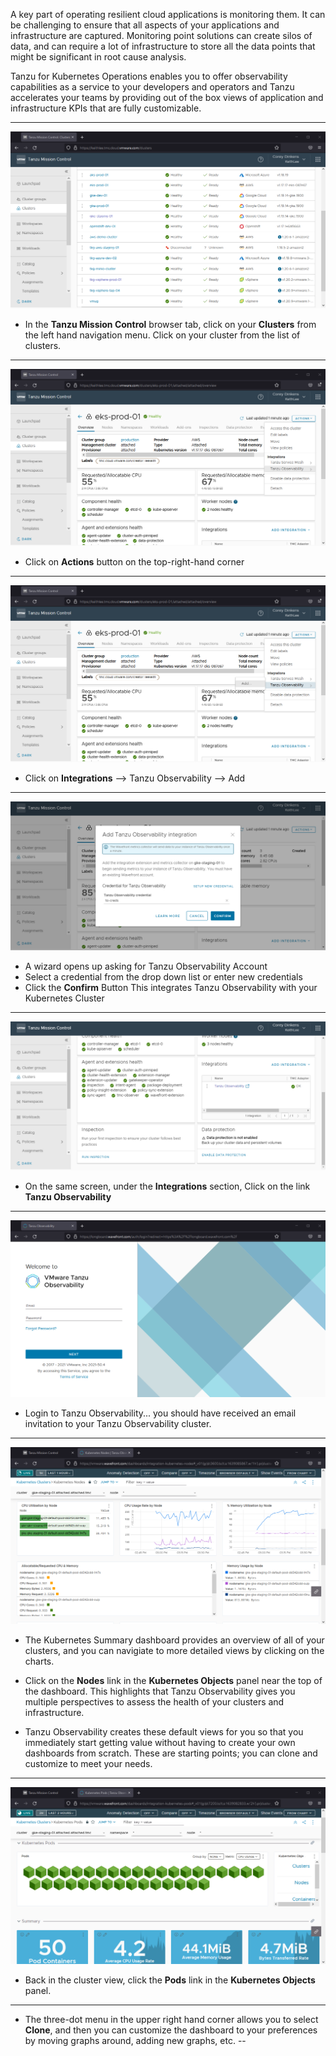 A key part of operating resilient cloud applications is monitoring them. It can be challenging to ensure that all aspects of your applications and infrastructure are captured. Monitoring point solutions can create silos of data, and can require a lot of infrastructure to store all the data points that might be significant in root cause analysis.

Tanzu for Kubernetes Operations enables you to offer observability capabilities as a service to your developers and operators and Tanzu accelerates your teams by providing out of the box views of application and infrastructure KPIs that are fully customizable.

---

![Tanzu Observability](../images/tmc_Clusters.png)

- In the **Tanzu Mission Control** browser tab, click on your **Clusters** from the left hand navigation menu. Click on your cluster from the list of clusters. 
---
![Tanzu Observability](../images/tmc_TO_Action_Menu.png)

- Click on **Actions** button on the top-right-hand corner
---
![Tanzu Observability](../images/tmc_TO_Action_Menu_Add.png)

- Click on **Integrations**  -->  Tanzu Observability --> Add 
---
![Tanzu Observability](../images/tmc_Add_TO_Integration.png)

- A wizard opens up asking for Tanzu Observability Account
- Select a credential from the drop down list or enter new credentials 
- Click the **Confirm** Button
This integrates Tanzu Observability with your Kubernetes Cluster
---
![Tanzu Observability](../images/tmc_TO_Link_Cluster_View.png)

- On the same screen, under the **Integrations** section, Click on the link **Tanzu Observability**
---
![Tanzu Observability](../images/to_Login_Page.png)

- Login to Tanzu Observability... you should have received an email invitation to your Tanzu Observability cluster.

---
![Tanzu Observability](../images/to_Kubernetes_Nodes.png)

- The Kubernetes Summary dashboard provides an overview of all of your clusters, and you can navigiate to more detailed views by clicking on the charts.

- Click on the **Nodes** link in the **Kubernetes Objects** panel near the top of the dashboard.  This highlights that Tanzu Observability gives you multiple perspectives to assess the health of your clusters and infrastructure.

- Tanzu Observability creates these default views for you so that you immediately start getting value without having to create your own dashboards from scratch.  These are starting points; you can clone and customize to meet your needs.
---
![Tanzu Observability](../images/to_Kubernetes_Pods.png)

- Back in the cluster view, click the **Pods** link in the **Kubernetes Objects** panel. 

---
- The three-dot menu in the upper right hand corner allows you to select **Clone**, and then you can customize the dashboard to your preferences by moving graphs around, adding new graphs, etc.
--

